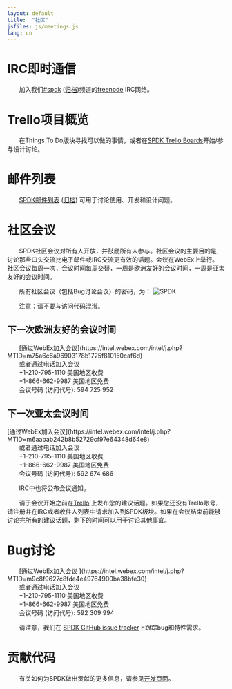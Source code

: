 ```yaml
---
layout: default
title:  "社区"
jsfiles: js/meetings.js
lang: cn
---
```


# IRC即时通信

&#160; &#160; &#160; &#160;加入我们[#spdk](irc://irc.freenode.net/%23spdk) ([归档](https://ci.spdk.io/irclog/?C=N;O=D))频道的[freenode](https://freenode.net/) IRC网络。

# Trello项目概览

&#160; &#160; &#160; &#160;在Things To Do版块寻找可以做的事情，或者在[SPDK Trello Boards](../trello/)开始/参与设计讨论。

# 邮件列表

&#160; &#160; &#160; &#160;[SPDK邮件列表](https://lists.01.org/mailman/listinfo/spdk) ([归档](https://lists.01.org/pipermail/spdk/)) 可用于讨论使用、开发和设计问题。

# 社区会议

&#160; &#160; &#160; &#160;SPDK社区会议对所有人开放，并鼓励所有人参与。社区会议的主要目的是, 讨论那些口头交流比电子邮件或IRC交流更有效的话题。会议在WebEx上举行。
社区会议每周一次，会议时间每周交替，一周是欧洲友好的会议时间，一周是亚太友好的会议时间。

&#160; &#160; &#160; &#160;所有社区会议（包括Bug讨论会议）的密码，为：
![SPDK](../../img/comm_meeting.jpg "SPDK")

&#160; &#160; &#160; &#160;注意：请不要与访问代码混淆。

## 下一次欧洲友好的会议时间
<div id="euro-mtg"></div>
&#160; &#160; &#160; &#160;[通过WebEx加入会议](https://intel.webex.com/intel/j.php?MTID=m75a6c6a96903178b1725f810150caf6d)<br/>
&#160; &#160; &#160; &#160;或者通过电话加入会议<br/>
&#160; &#160; &#160; &#160;+1-210-795-1110 美国地区收费<br/>
&#160; &#160; &#160; &#160;+1-866-662-9987 美国地区免费<br/>
&#160; &#160; &#160; &#160;会议号码 (访问代号): 594 725 952

## 下一次亚太会议时间
<div id="asia-mtg"></div>
[通过WebEx加入会议](https://intel.webex.com/intel/j.php?MTID=m6aabab242b8b52729cf97e64348d64e8)<br/>
&#160; &#160; &#160; &#160;或者通过电话加入会议<br/>
&#160; &#160; &#160; &#160;+1-210-795-1110 美国地区收费<br/>
&#160; &#160; &#160; &#160;+1-866-662-9987 美国地区免费<br/>
&#160; &#160; &#160; &#160;会议号码 (访问代号): 592 674 686

&#160; &#160; &#160; &#160;IRC中也将公布会议通知。

&#160; &#160; &#160; &#160;请于会议开始之前在[Trello](https://trello.com/b/DvM7XayJ) 上发布您的建议话题。如果您还没有Trello账号，请注册并在IRC或者收件人列表中请求加入到SPDK板块。如果在会议结束前能够讨论完所有的建议话题，剩下的时间可以用于讨论其他事宜。

# Bug讨论
<div id="asia-bug-mtg"></div>
&#160; &#160; &#160; &#160;[通过WebEx加入会议 ](https://intel.webex.com/intel/j.php?MTID=m9c8f9627c8fde4e49764900ba38bfe30)<br/>
&#160; &#160; &#160; &#160;或者通过电话加入会议<br/>
&#160; &#160; &#160; &#160;+1-210-795-1110 美国地区收费<br/>
&#160; &#160; &#160; &#160;+1-866-662-9987 美国地区免费<br/>
&#160; &#160; &#160; &#160;会议号码 (访问代号): 592 309 994

&#160; &#160; &#160; &#160;请注意，我们在 [SPDK GitHub issue tracker](https://github.com/spdk/spdk/issues)上跟踪bug和特性需求。

# 贡献代码

&#160; &#160; &#160; &#160;有关如何为SPDK做出贡献的更多信息，请参见[开发页面](/cn/development/)。
